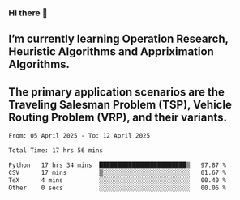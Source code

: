 ### Hi there 👋
## I’m currently learning Operation Research, Heuristic Algorithms and Appriximation Algorithms.
## The primary application scenarios are the Traveling Salesman Problem (TSP), Vehicle Routing Problem (VRP), and their variants.
<!--START_SECTION:waka-->

```txt
From: 05 April 2025 - To: 12 April 2025

Total Time: 17 hrs 56 mins

Python   17 hrs 34 mins  ████████████████████████▒   97.87 %
CSV      17 mins         ▒░░░░░░░░░░░░░░░░░░░░░░░░   01.67 %
TeX      4 mins          ░░░░░░░░░░░░░░░░░░░░░░░░░   00.40 %
Other    0 secs          ░░░░░░░░░░░░░░░░░░░░░░░░░   00.06 %
```

<!--END_SECTION:waka-->
<!--
**Bookervsky/Bookervsky** is a ✨ _special_ ✨ repository because its `README.md` (this file) appears on your GitHub profile.

Here are some ideas to get you started:

- 🔭 I’m currently working on ...
- 🌱 I’m currently learning ...
- 👯 I’m looking to collaborate on ...
- 🤔 I’m looking for help with ...
- 💬 Ask me about ...
- 📫 How to reach me: ...
- 😄 Pronouns: ...
- ⚡ Fun fact: ...
-->
